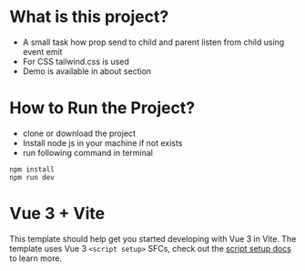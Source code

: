 # What is this project?
- A small task how prop send to child and parent listen from child using event emit
- For CSS tailwind.css is used
- Demo is available in about section

# How to Run the Project?
- clone or download the project
- Install node js in your machine if not exists
- run following command in terminal
```
npm install
npm run dev
```

# Vue 3 + Vite

This template should help get you started developing with Vue 3 in Vite. The template uses Vue 3 `<script setup>` SFCs, check out the [script setup docs](https://v3.vuejs.org/api/sfc-script-setup.html#sfc-script-setup) to learn more.